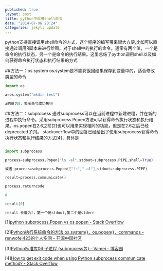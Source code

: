 ```yaml
---
published: true
layout: post
title: python中调用shell命令
date: "2014-07-06 20:24"
categories: jekyll update
---
```


python支持直接调用shell命令的方式，这个程序的编写带来很大方便,比如可以直接通过调用R脚本来进行绘图。对于shell中的执行的命令，通常有两个值，一个是命令的执行状态，另一个是命令的执行结果。这里总结了python调用shell以及如何获得命令执行状态和执行结果的方式

##方法一：os.system
os.system是不能将返回结果保存到变量中的，适合修改类型的命令

```python
import os

a=os.system("mkdir test")

a的值为0，表示命令成功执行
```

##方法二：subprocess
通过subprocess可以在当前进程中新建进程，并在新的进程中执行命令。采用subprocess.Popen方法可以获得命令执行状态和执行结果。os.popen在2.6之前[2]也可以用来实现相同的功能，但是在2.6之后已经deprecated了[1]。
stackoverflow中的回答已经给出了使用subprocess获得命令执行状态和执行结果的方式[4]，具体是

```python

import subprocess

process=subprocess.Popen("ls -al",stdout=subprocess.PIPE,shell=True)

或者 process=subprocess.Popen(["ls","-al"],stdout=subprocess.PIPE)

result=process.communicate()

process.returncode

0

result[0]

result 长度为2，第一个是stdout,第二个是stderr
```

[1][python subprocess.Popen vs os.popen - Stack Overflow](http://stackoverflow.com/questions/17916876/python-subprocess-popen-vs-os-popen)

[2][Python执行系统命令的方法 os.system()，os.popen()，commands - renwofei423的个人空间 - 开源中国社区](http://my.oschina.net/renwofei423/blog/17403)

[3][Python标准库06 子进程 (subprocess包) - Vamei - 博客园](http://www.cnblogs.com/vamei/archive/2012/09/23/2698014.html)

[4][How to get exit code when using Python subprocess communicate method? - Stack Overflow](http://stackoverflow.com/questions/5631624/how-to-get-exit-code-when-using-python-subprocess-communicate-method)